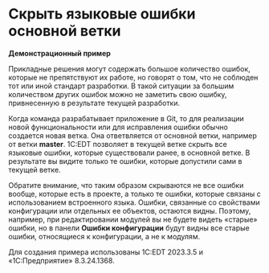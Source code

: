 # Скрыть языковые ошибки основной ветки
**Демонстрационный пример**

Прикладные решения могут содержать большое количество ошибок, которые не препятствуют их работе, но говорят о том, что не соблюден тот или иной стандарт разработки. В такой ситуации за большим количеством других ошибок можно не заметить свою ошибку, привнесенную в результате текущей разработки.

Когда команда разрабатывает приложение в Git, то для реализации новой функциональности или для исправления ошибки обычно создается новая ветка. Она ответвляется от основной ветки, например от ветки **master**. 1C:EDT позволяет в текущей ветке скрыть все языковые ошибки, которые существовали ранее, в основной ветке. В результате вы видите только те ошибки, которые допустили сами в текущей ветке.

Обратите внимание, что таким образом скрываются не все ошибки вообще, которые есть в проекте, а только те ошибки, которые связаны с использованием встроенного языка. Ошибки, связанные со свойствами конфигурации или отдельных ее объектов, остаются видны. Поэтому, например, при редактировании модулей вы не будете видеть «старые» ошибки, но в панели **Ошибки конфигурации** будут видны все старые ошибки, относящиеся к конфигурации, а не к модулям.

Для создания примера использованы 1C:EDT 2023.3.5 и «1С:Предприятие» 8.3.24.1368.
